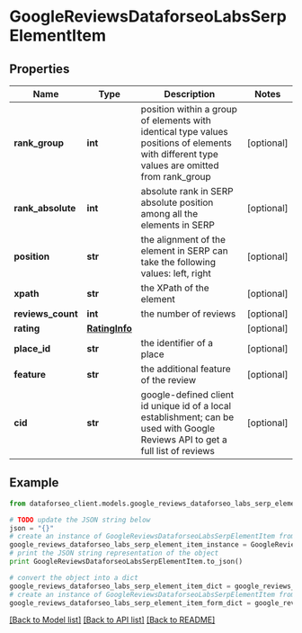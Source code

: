 # GoogleReviewsDataforseoLabsSerpElementItem


## Properties

Name | Type | Description | Notes
------------ | ------------- | ------------- | -------------
**rank_group** | **int** | position within a group of elements with identical type values positions of elements with different type values are omitted from rank_group | [optional] 
**rank_absolute** | **int** | absolute rank in SERP absolute position among all the elements in SERP | [optional] 
**position** | **str** | the alignment of the element in SERP can take the following values: left, right | [optional] 
**xpath** | **str** | the XPath of the element | [optional] 
**reviews_count** | **int** | the number of reviews | [optional] 
**rating** | [**RatingInfo**](RatingInfo.md) |  | [optional] 
**place_id** | **str** | the identifier of a place | [optional] 
**feature** | **str** | the additional feature of the review | [optional] 
**cid** | **str** | google-defined client id unique id of a local establishment; can be used with Google Reviews API to get a full list of reviews | [optional] 

## Example

```python
from dataforseo_client.models.google_reviews_dataforseo_labs_serp_element_item import GoogleReviewsDataforseoLabsSerpElementItem

# TODO update the JSON string below
json = "{}"
# create an instance of GoogleReviewsDataforseoLabsSerpElementItem from a JSON string
google_reviews_dataforseo_labs_serp_element_item_instance = GoogleReviewsDataforseoLabsSerpElementItem.from_json(json)
# print the JSON string representation of the object
print GoogleReviewsDataforseoLabsSerpElementItem.to_json()

# convert the object into a dict
google_reviews_dataforseo_labs_serp_element_item_dict = google_reviews_dataforseo_labs_serp_element_item_instance.to_dict()
# create an instance of GoogleReviewsDataforseoLabsSerpElementItem from a dict
google_reviews_dataforseo_labs_serp_element_item_form_dict = google_reviews_dataforseo_labs_serp_element_item.from_dict(google_reviews_dataforseo_labs_serp_element_item_dict)
```
[[Back to Model list]](../README.md#documentation-for-models) [[Back to API list]](../README.md#documentation-for-api-endpoints) [[Back to README]](../README.md)



